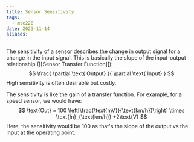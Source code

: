 ```yaml
---
title: Sensor Sensitivity
tags:
  - mte220
date: 2023-11-14
aliases:
---
```

The sensitivity of a sensor describes the change in output signal for a change in the input signal. This is basically the slope of the input-output relationship ([[Sensor Transfer Function]]):
$$
\frac{ \partial \text{ Output} }{ \partial \text{ Input} } 
$$
High sensitivity is often desirable but costly. 

The sensitivity is like the gain of a transfer function. For example, for a speed sensor, we would have:
$$
\text{Out} = 100 \left[\frac{\text{mV}}{\text{km/h}}\right] \times  \text{In}_{\text{km/h}} +2\text{V}
$$
Here, the sensitivity would be $100$ as that's the slope of the output vs the input at the operating point.
